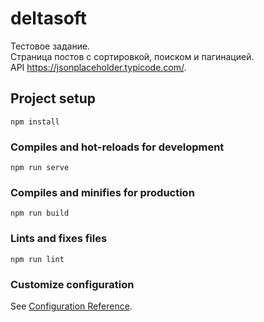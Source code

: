 # deltasoft
Тестовое задание.  
Страница постов с сортировкой, поиском и пагинацией.  
API https://jsonplaceholder.typicode.com/.
## Project setup
```
npm install
```

### Compiles and hot-reloads for development
```
npm run serve
```

### Compiles and minifies for production
```
npm run build
```

### Lints and fixes files
```
npm run lint
```

### Customize configuration
See [Configuration Reference](https://cli.vuejs.org/config/).
